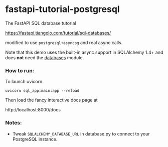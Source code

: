 # fastapi-tutorial-postgresql 

The FastAPI SQL database tutorial 

https://fastapi.tiangolo.com/tutorial/sql-databases/

modified to use `postgresql+asyncpg` and real async calls.

Note that this demo uses the built-in async support in SQLAlchemy 1.4+ and does **not** need the [databases](https://pypi.org/project/databases/) module.

### How to run:

To launch uvicorn: 

```
uvicorn sql_app.main:app --reload
```

Then load the fancy interactive docs page at
  
http://localhost:8000/docs

### Notes:

- Tweak `SQLALCHEMY_DATABASE_URL` in database.py to connect
to your PostgreSQL instance.
